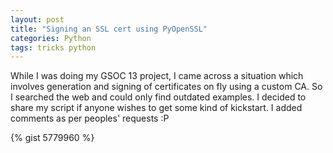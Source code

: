 ```yaml
---
layout: post
title: "Signing an SSL cert using PyOpenSSL"
categories: Python
tags: tricks python
---
```


While I was doing my GSOC 13 project, I came across a situation which involves
generation and signing of certificates on fly using a custom CA. So I searched
the web and could only find outdated examples. I decided to share my script if
anyone wishes to get some kind of kickstart. I added comments as per peoples' requests :P

{% gist 5779960 %}

